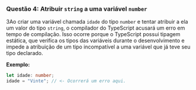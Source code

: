 ### **Questão 4: Atribuir `string` a uma variável `number`**
 3Ao criar uma variável chamada `idade` do tipo `number` e tentar atribuir a ela um valor do tipo `string`, o compilador do TypeScript acusará um erro em tempo de compilação.
 Isso ocorre porque o TypeScript possui tipagem estática, que verifica os tipos das variáveis durante o desenvolvimento e impede a atribuição de um tipo incompatível a uma variável que já teve seu tipo declarado.

**Exemplo:**
```typescript
let idade: number;
idade = "Vinte"; // <- Ocorrerá um erro aqui.
```